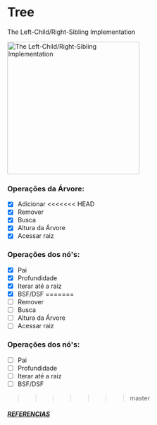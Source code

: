 # Tree
The Left-Child/Right-Sibling Implementation

<img src = "https://i.imgur.com/8eNZXMG.png" alt="The Left-Child/Right-Sibling Implementation" width="300">

### Operações da Árvore:

- [x] Adicionar
<<<<<<< HEAD
- [x] Remover
- [x] Busca
- [x] Altura da Árvore
- [x] Acessar raiz

### Operações dos nó's:

- [x] Pai
- [x] Profundidade
- [x] Iterar até a raiz
- [x] BSF/DSF
=======
- [ ] Remover
- [ ] Busca
- [ ] Altura da Árvore
- [ ] Acessar raiz

### Operações dos nó's:

- [ ] Pai
- [ ] Profundidade
- [ ] Iterar até a raiz
- [ ] BSF/DSF
>>>>>>> master


##### [REFERENCIAS](https://www.ida.liu.se/opendsa/OpenDSA/Books/Everything/html/GenTreeImplement.html#the-left-child-right-sibling-implementation)
